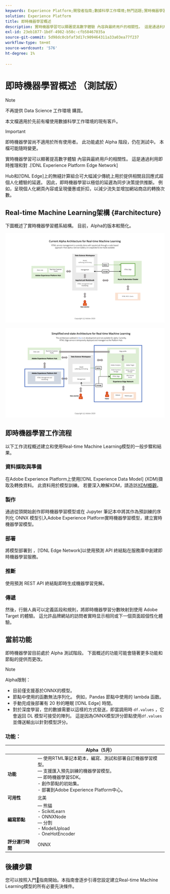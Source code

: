 ```yaml
---
keywords: Experience Platform;開發者指南;數據科學工作環境;熱門話題;實時機器學習;
solution: Experience Platform
title: 即時機器學習概述
description: 實時機器學習可以顯著提高數字體驗 內容與最終用戶的相關性。 這是通過利用 Experience Platform Edge 網路上的即時推理和持續學習來實現的。
exl-id: 23eb1877-1bdf-4982-b58c-cfb58467035a
source-git-commit: 5d98dc0cbfaf3d17c909464311a33a03ea77f237
workflow-type: tm+mt
source-wordcount: '576'
ht-degree: 1%

---
```


# 即時機器學習概述 （測試版）

>[!NOTE]
>
>不再提供 Data Science 工作環境 購買。
>
>本文檔適用於先前有權使用數據科學工作環境的現有客戶。

>[!IMPORTANT]
>
>即時機器學習尚不適用於所有使用者。 此功能處於 Alpha 階段，仍在測試中。 本檔可能隨時變更。

實時機器學習可以顯著提高數字體驗 內容與最終用戶的相關性。 這是通過利用即時推理和對 .[!DNL Experience Platform Edge Network]

Hub和[!DNL Edge]上的無縫計算組合可大幅減少傳統上用於提供相關且回應式超個人化體驗的延遲。 因此，即時機器學習以極低的延遲為同步決策提供推斷。 例如，呈現個人化網頁內容或呈現優惠或折扣，以減少流失並增加網站商店的轉換次數。

## Real-time Machine Learning架構 {#architecture}

下圖概述了實時機器學習體系結構。 目前，Alpha的版本較簡化。

![阿爾法拱門](../images/rtml/alpha-arch.png)

![簡化概觀](../images/rtml/end-to-end-arch.png)

## 即時機器學習工作流程

以下工作流程概述建立和使用Real-time Machine Learning模型的一般步驟和結果。

### 資料擷取與準備

在Adobe Experience Platform上使用[!DNL Experience Data Model] (XDM)擷取及轉換資料。 此資料用於模型訓練。 若要深入瞭解XDM，請造訪[XDM概觀](../../xdm/home.md)。

### 製作

通過從頭開始創作即時機器學習模型或在 Jupyter 筆記本中將其作為預訓練的序列化 ONNX 模型引入Adobe Experience Platform實時機器學習模型，建立實時機器學習模型。

### 部署

將模型部署到 ，[!DNL Edge Network]以使用預測 API 終結點在服務庫中創建即時機器學習服務。

### 推斷

使用預測 REST API 終結點即時生成機器學習見解。

### 傳遞

然後，行銷人員可以定義區段和規則，將即時機器學習分數映射到使用 Adobe Target 的體驗。 這允許品牌網站的訪問者實時显示相同或下一個頁面超個性化體驗。

## 當前功能

即時機器學習目前處於 Alpha 測試階段。 下面概述的功能可能會隨著更多功能和節點的提供而更改。

>[!NOTE]
>
> Alpha限制：
> - 目前僅支援基於ONNX的模型。
> - 節點中使用的函數無法序列化。 例如，Pandas 節點中使用的 lambda 函数。
> - 手動完成後部署有 20 秒的睡眠 [!DNL Edge] 時間。
> - 對於深度學習，您的數據需要以這樣的方式發送，即當調用時 `df.values` ，它會返回 DL 模型可接受的陣列。 這是因為ONNX模型評分節點使用`df.values`並傳送輸出以針對模型評分。


### 功能：

| | Alpha（5月） |
| --- | --- |
| **功能** |  — 使用RTML筆記本範本，編寫、測試和部署自訂機器學習模型。 <br> — 支援匯入預先訓練的機器學習模型。 <br> — 即時機器學習SDK。 <br> - 創作節點的初始集。 <br> - 部署到Adobe Experience Platform中心。 |
| **可用性** | 北美 |
| **編寫節點** |  — 熊貓<br> - ScikitLearn <br> - ONNXNode <br> — 分割<br> - ModelUpload <br> - OneHotEncoder |
| **評分運行時間** | ONNX |

## 後續步驟

您可以按照入門[&#128279;](./getting-started.md)指南開始。本指南會逐步引導您設定建立Real-time Machine Learning模型的所有必要先決條件。
